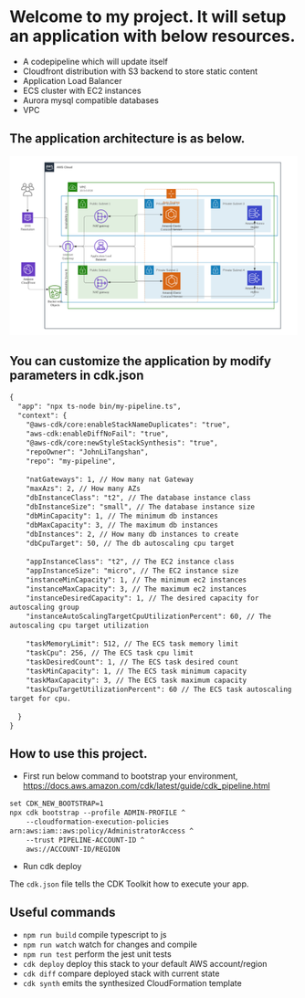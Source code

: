 # Welcome to my project. It will setup an application with below resources.
* A codepipeline which will update itself
* Cloudfront distribution with S3 backend to store static content
* Application Load Balancer
* ECS cluster with EC2 instances
* Aurora mysql compatible databases
* VPC

## The application architecture is as below.
![Application architecture](aws_web_architecture.png)

## You can customize the application by modify parameters in cdk.json
```
{
  "app": "npx ts-node bin/my-pipeline.ts",
  "context": {
    "@aws-cdk/core:enableStackNameDuplicates": "true",
    "aws-cdk:enableDiffNoFail": "true",
    "@aws-cdk/core:newStyleStackSynthesis": "true",
    "repoOwner": "JohnLiTangshan",
    "repo": "my-pipeline",
    
    "natGateways": 1, // How many nat Gateway
    "maxAzs": 2, // How many AZs
    "dbInstanceClass": "t2", // The database instance class
    "dbInstanceSize": "small", // The database instance size
    "dbMinCapacity": 1, // The minimum db instances
    "dbMaxCapacity": 3, // The maximum db instances
    "dbInstances": 2, // How many db instances to create
    "dbCpuTarget": 50, // The db autoscaling cpu target

    "appInstanceClass": "t2", // The EC2 instance class
    "appInstanceSize": "micro", // The EC2 instance size
    "instanceMinCapacity": 1, // The minimum ec2 instances
    "instanceMaxCapacity": 3, // The maximum ec2 instances
    "instanceDesiredCapacity": 1, // The desired capacity for autoscaling group
    "instanceAutoScalingTargetCpuUtilizationPercent": 60, // The autoscaling cpu target utilization

    "taskMemoryLimit": 512, // The ECS task memory limit
    "taskCpu": 256, // The ECS task cpu limit
    "taskDesiredCount": 1, // The ECS task desired count
    "taskMinCapacity": 1, // The ECS task minimum capacity
    "taskMaxCapacity": 3, // The ECS task maximum capacity
    "taskCpuTargetUtilizationPercent": 60 // The ECS task autoscaling target for cpu.

  }
}

```
## How to use this project.
* First run below command to bootstrap your environment, https://docs.aws.amazon.com/cdk/latest/guide/cdk_pipeline.html

```
set CDK_NEW_BOOTSTRAP=1 
npx cdk bootstrap --profile ADMIN-PROFILE ^
    --cloudformation-execution-policies arn:aws:iam::aws:policy/AdministratorAccess ^
    --trust PIPELINE-ACCOUNT-ID ^
    aws://ACCOUNT-ID/REGION
```
* Run cdk deploy

The `cdk.json` file tells the CDK Toolkit how to execute your app.

## Useful commands

 * `npm run build`   compile typescript to js
 * `npm run watch`   watch for changes and compile
 * `npm run test`    perform the jest unit tests
 * `cdk deploy`      deploy this stack to your default AWS account/region
 * `cdk diff`        compare deployed stack with current state
 * `cdk synth`       emits the synthesized CloudFormation template
